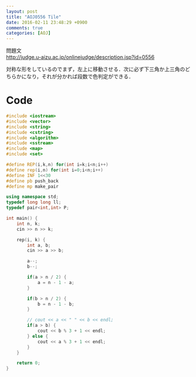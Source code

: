 ```yaml
---
layout: post
title: "AOJ0556 Tile"
date: 2016-02-11 23:48:29 +0900
comments: true
categories: [AOJ]
---
```


問題文  
http://judge.u-aizu.ac.jp/onlinejudge/description.jsp?id=0556

<!-- more -->

対称な形をしているのでまず，左上に移動させる．次に必ず下三角か上三角のどちらかになり，それが分かれば段数で色判定ができる．

# Code

```cpp
#include <iostream>
#include <vector>
#include <string>
#include <cstring>
#include <algorithm>
#include <sstream>
#include <map>
#include <set>

#define REP(i,k,n) for(int i=k;i<n;i++)
#define rep(i,n) for(int i=0;i<n;i++)
#define INF 1<<30
#define pb push_back
#define mp make_pair

using namespace std;
typedef long long ll;
typedef pair<int,int> P;

int main() {
	int n, k;
	cin >> n >> k;

	rep(i, k) {
		int a, b;
		cin >> a >> b;

		a--;
		b--;

		if(a > n / 2) {
			a = n - 1 - a;
		}

		if(b > n / 2) {
			b = n - 1 - b;
		}

		// cout << a << " " << b << endl;
		if(a > b) {
			cout << b % 3 + 1 << endl;
		} else {
			cout << a % 3 + 1 << endl;
		}
	}

	return 0;
}
```
